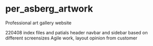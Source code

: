 # per_asberg_artwork
Professional art gallery website 

220408
index files and patials
header navbar and sidebar based on different screensizes
Agile work, layout opinion from customer
